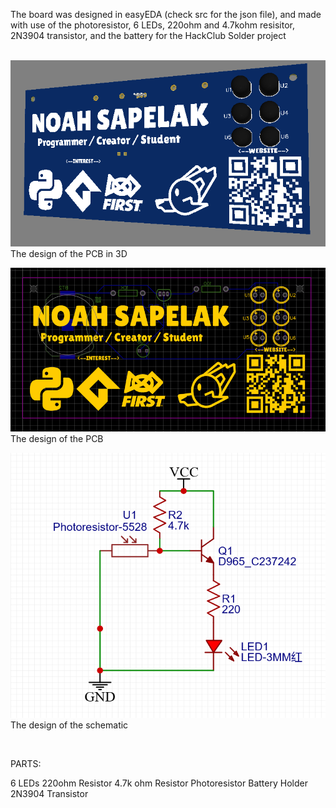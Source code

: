 The board was designed in easyEDA (check src for the json file), and made with use of the photoresistor, 6 LEDs, 220ohm and 4.7kohm resisitor, 2N3904 transistor, and the battery for the <a src ="https://solder.hackclub.com">HackClub Solder project</a> <br><br>

<img src="/src/pcb3d.png"><br>The design of the PCB in 3D</img>

<img src="/src/pcb.png"><br>The design of the PCB</img>

<img src="/src/schematic.png"><br>The design of the schematic</img>

<br>

PARTS:

6 LEDs
220ohm Resistor
4.7k ohm Resistor
Photoresistor
Battery Holder
2N3904 Transistor
